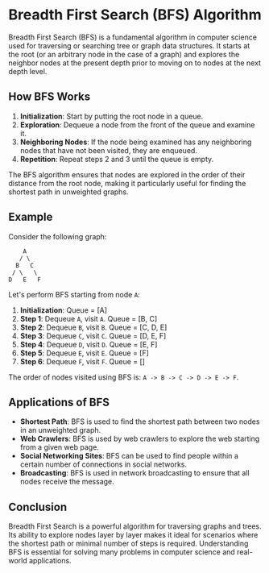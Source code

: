 # Breadth First Search (BFS) Algorithm

Breadth First Search (BFS) is a fundamental algorithm in computer science used for traversing or searching tree or graph data structures. It starts at the root (or an arbitrary node in the case of a graph) and explores the neighbor nodes at the present depth prior to moving on to nodes at the next depth level.

## How BFS Works

1. **Initialization**: Start by putting the root node in a queue.
2. **Exploration**: Dequeue a node from the front of the queue and examine it.
3. **Neighboring Nodes**: If the node being examined has any neighboring nodes that have not been visited, they are enqueued.
4. **Repetition**: Repeat steps 2 and 3 until the queue is empty.

The BFS algorithm ensures that nodes are explored in the order of their distance from the root node, making it particularly useful for finding the shortest path in unweighted graphs.

## Example

Consider the following graph:

```
    A
   / \
  B   C
 / \   \
D   E   F
```

Let's perform BFS starting from node `A`:

1. **Initialization**: Queue = [A]
2. **Step 1**: Dequeue `A`, visit `A`. Queue = [B, C]
3. **Step 2**: Dequeue `B`, visit `B`. Queue = [C, D, E]
4. **Step 3**: Dequeue `C`, visit `C`. Queue = [D, E, F]
5. **Step 4**: Dequeue `D`, visit `D`. Queue = [E, F]
6. **Step 5**: Dequeue `E`, visit `E`. Queue = [F]
7. **Step 6**: Dequeue `F`, visit `F`. Queue = []

The order of nodes visited using BFS is: `A -> B -> C -> D -> E -> F`.

## Applications of BFS

- **Shortest Path**: BFS is used to find the shortest path between two nodes in an unweighted graph.
- **Web Crawlers**: BFS is used by web crawlers to explore the web starting from a given web page.
- **Social Networking Sites**: BFS can be used to find people within a certain number of connections in social networks.
- **Broadcasting**: BFS is used in network broadcasting to ensure that all nodes receive the message.

## Conclusion

Breadth First Search is a powerful algorithm for traversing graphs and trees. Its ability to explore nodes layer by layer makes it ideal for scenarios where the shortest path or minimal number of steps is required. Understanding BFS is essential for solving many problems in computer science and real-world applications.
